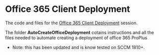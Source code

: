 # Office 365 Client Deployment
The code and files for the [Office 365 Client Deployment](https://sched.co/N6eQ) session.

The folder **AutoCreateOfficeDeployment** cotains instructions and all the files needed to automate creating a deployment of office 365 ProPlus

* Note: this has been updated and is know tested on SCCM 1810+.